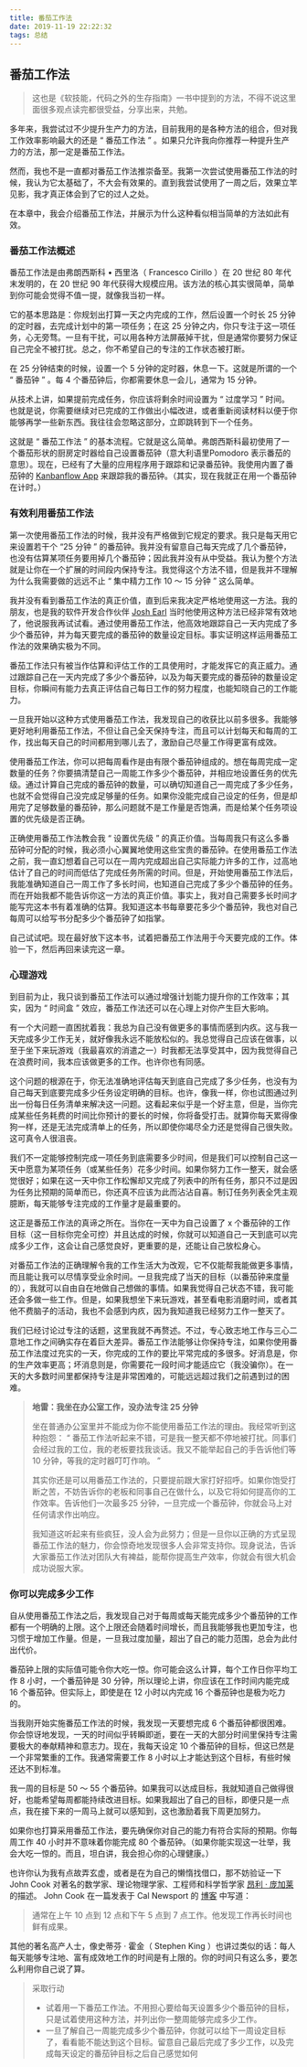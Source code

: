 ```yaml
---
title: 番茄工作法
date: 2019-11-19 22:22:32
tags: 总结
---
```


## 番茄工作法

> 这也是《软技能，代码之外的生存指南》一书中提到的方法，不得不说这里面很多观点读完都很受益，分享出来，共勉。

多年来，我尝试过不少提升生产力的方法，目前我用的是各种方法的组合，但对我工作效率影响最大的还是 “ 番茄工作法 ” 。如果只允许我向你推荐一种提升生产力的方法，那一定是番茄工作法。

然而，我也不是一直都对番茄工作法推崇备至。我第一次尝试使用番茄工作法的时候，我认为它太基础了，不大会有效果的。直到我尝试使用了一周之后，效果立竿见影，我才真正体会到了它的过人之处。

在本章中，我会介绍番茄工作法，并展示为什么这种看似相当简单的方法如此有效。

### 番茄工作法概述

番茄工作法是由弗朗西斯科 • 西里洛（ Francesco Cirillo ）在 20 世纪 80 年代末发明的，在 20 世纪 90 年代获得大规模应用。该方法的核心其实很简单，简单到你可能会觉得不值一提，就像我当初一样。

它的基本思路是：你规划出打算一天之内完成的工作，然后设置一个时长 25 分钟的定时器，去完成计划中的第一项任务；在这 25 分钟之内，你只专注于这一项任务，心无旁骛。一旦有干扰，可以用各种方法屏蔽掉干扰，但是通常你要努力保证自己完全不被打扰。总之，你不希望自己的专注的工作状态被打断。

在 25 分钟结束的时候，设置一个 5 分钟的定时器，休息一下。这就是所谓的一个 “ 番茄钟 ” 。每 4 个番茄钟后，你都需要休息一会儿，通常为 15 分钟。

从技术上讲，如果提前完成任务，你应该将剩余时间设置为 “ 过度学习 ” 时间。也就是说，你需要继续对已完成的工作做出小幅改进，或者重新阅读材料以便于你能够再学一些新东西。我往往会忽略这部分，立即跳转到下一个任务。

这就是 “ 番茄工作法 ” 的基本流程。它就是这么简单。弗朗西斯科最初使用了一个番茄形状的厨房定时器给自己设置番茄钟（意大利语里Pomodoro 表示番茄的意思）。现在，已经有了大量的应用程序用于跟踪和记录番茄钟。我使用内置了番茄钟的 [Kanbanflow App](http://simpleprogrammer.com/ss-kanbanfolw) 来跟踪我的番茄钟。（其实，现在我就正在用一个番茄钟在计时。）

### 有效利用番茄工作法

第一次使用番茄工作法的时候，我并没有严格做到它规定的要求。我只是每天用它来设置若干个 “25 分钟 ” 的番茄钟。我并没有留意自己每天完成了几个番茄钟，也没有估算某项任务要用掉几个番茄钟；因此我并没有从中受益。我认为整个方法就是让你在一个扩展的时间段内保持专注。我觉得这个方法不错，但是我并不理解为什么我需要做的远远不止 “ 集中精力工作 10 ～ 15 分钟 ” 这么简单。

我并没有看到番茄工作法的真正价值，直到后来我决定严格地使用这一方法。我的朋友，也是我的软件开发合作伙伴 [Josh Earl](http://joshuaearl.com/) 当时他使用这种方法已经非常有效地了，他说服我再试试看。通过使用番茄工作法，他高效地跟踪自己一天内完成了多少个番茄钟，并为每天要完成的番茄钟的数量设定目标。事实证明这样运用番茄工作法的效果确实极为不同。

番茄工作法只有被当作估算和评估工作的工具使用时，才能发挥它的真正威力。通过跟踪自己在一天内完成了多少个番茄钟，以及为每天要完成的番茄钟的数量设定目标，你瞬间有能力去真正评估自己每日工作的努力程度，也能知晓自己的工作能力。

一旦我开始以这种方式使用番茄工作法，我发现自己的收获比以前多很多。我能够更好地利用番茄工作法，不但让自己全天保持专注，而且可以计划每天和每周的工作，找出每天自己的时间都用到哪儿去了，激励自己尽量工作得更富有成效。

使用番茄工作法，你可以把每周看作是由有限个番茄钟组成的。想在每周完成一定数量的任务？你要搞清楚自己一周能工作多少个番茄钟，并相应地设置任务的优先级。通过计算自己完成的番茄钟的数量，可以确切知道自己一周完成了多少任务，也就不会觉得自己没完成足够量的任务。如果你没能完成自己设定的任务，但是却用完了足够数量的番茄钟，那么问题就不是工作量是否饱满，而是给某个任务项设置的优先级是否正确。

正确使用番茄工作法教会我 “ 设置优先级 ” 的真正价值。当每周我只有这么多番茄钟可分配的时候，我必须小心翼翼地使用这些宝贵的番茄钟。在使用番茄工作法之前，我一直幻想着自己可以在一周内完成超出自己实际能力许多的工作，过高地估计了自己的时间而低估了完成任务所需的时间。但是，开始使用番茄工作法后，我能准确知道自己一周工作了多长时间，也知道自己完成了多少个番茄钟的任务。而在开始我都不能告诉你这一方法的真正价值。事实上，我对自己需要多长时间才能写完这本书有着准确的估算。我知道这本书每章要花多少个番茄钟，我也对自己每周可以给写书分配多少个番茄钟了如指掌。

自己试试吧。现在最好放下这本书，试着把番茄工作法用于今天要完成的工作。体验一下，然后再回来读完这一章。

### 心理游戏

到目前为止，我只谈到番茄工作法可以通过增强计划能力提升你的工作效率；其实，因为 “ 时间盒 ” 效应，番茄工作法还可以在心理上对你产生巨大影响。

有一个大问题一直困扰着我：我总为自己没有做更多的事情而感到内疚。这与我一天完成多少工作无关，就好像我永远不能放松似的。我总觉得自己应该在做事，以至于坐下来玩游戏（我最喜欢的消遣之一）时我都无法享受其中，因为我觉得自己在浪费时间，我本应该做更多的工作。也许你也有同感。

这个问题的根源在于，你无法准确地评估每天到底自己完成了多少任务，也没有为自己每天到底要完成多少任务设定明确的目标。也许，像我一样，你也试图通过列出一份每日任务清单来解决这一问题。这看起来似乎是一个好主意，但是，当你完成某些任务耗费的时间比你预计的要长的时候，你将备受打击。就算你每天累得像狗一样，还是无法完成清单上的任务，所以即使你竭尽全力还是觉得自己很失败。这可真令人很沮丧。

我们不一定能够控制完成一项任务到底需要多少时间，但是我们可以控制自己这一天中愿意为某项任务（或某些任务）花多少时间。如果你努力工作一整天，就会感觉很好；如果在这一天中你工作松懈却又完成了列表中的所有任务，那只不过是因为任务比预期的简单而已，你还真不应该为此而沾沾自喜。制订任务列表全凭主观臆断，每天能够专注完成的工作量才是最重要的。

这正是番茄工作法的真谛之所在。当你在一天中为自己设置了 x 个番茄钟的工作目标（这一目标你完全可控）并且达成的时候，你就可以知道自己一天到底可以完成多少工作，这会让自己感觉良好，更重要的是，还能让自己放松身心。

对番茄工作法的正确理解令我的工作生活大为改观，它不仅能帮我能做更多事情，而且能让我可以尽情享受业余时间。一旦我完成了当天的目标（以番茄钟来度量的），我就可以自由自在地做自己想做的事情。如果我觉得自己状态不错，我可能还会多做一些工作。但是，如果我想坐下来玩游戏，甚至看电影消磨时间，或者其他不费脑子的活动，我也不会感到内疚，因为我知道我已经努力工作一整天了。

我们已经讨论过专注的话题，这里我就不再赘述。不过，专心致志地工作与三心二意地工作之间确实存在着巨大差异。番茄工作法能够让你保持专注，如果你使用番茄工作法度过充实的一天，你完成的工作的要比平常完成的多很多。好消息是，你的生产效率更高；坏消息则是，你需要花一段时间才能适应它（我没骗你）。在一天的大多数时间里都保持专注是非常困难的，可能远远超过我们之前遇到过的困难。

> **地雷：我坐在办公室工作，没办法专注 25 分钟**
>
> 坐在普通办公室里并不能成为你不能使用番茄工作法的理由。我经常听到这种抱怨： “ 番茄工作法听起来不错，可是我一整天都不停地被打扰。同事们会经过我的工位，我的老板要找我谈话。我又不能举起自己的手告诉他们等 10 分钟，等我的定时器叮叮作响。 ”
>
> 其实你还是可以用番茄工作法的，只要提前跟大家打好招呼。如果你饱受打断之苦，不妨告诉你的老板和同事自己在做什么，以及它将如何提高你的工作效率。告诉他们一次最多25 分钟，一旦完成一个番茄钟，你就会马上对任何请求作出响应。
>
> 我知道这听起来有些疯狂，没人会为此努力；但是一旦你以正确的方式呈现番茄工作法的魅力，你会惊奇地发现很多人会非常支持你。现身说法，告诉大家番茄工作法对团队大有裨益，能帮你提高生产效率，你就会有很大机会成功说服大家。

### 你可以完成多少工作

自从使用番茄工作法之后，我发现自己对于每周或每天能完成多少个番茄钟的工作都有一个明确的上限。这个上限还会随着时间增长，而且我能够我也更加专注，也习惯于增加工作量。但是，一旦我过度加量，超出了自己的能力范围，总会为此付出代价。

番茄钟上限的实际值可能令你大吃一惊。你可能会这么计算，每个工作日你平均工作 8 小时，一个番茄钟是 30 分钟，所以理论上讲，你应该在工作时间内能完成 16 个番茄钟。但实际上，即使是在 12 小时以内完成 16 个番茄钟也是极为吃力的。

当我刚开始实施番茄工作法的时候，我发现一天要想完成 6 个番茄钟都很困难。你会惊讶地发现，一天的时间似乎转瞬即逝，要在一天的大部分时间里保持专注需要极大的奉献精神和意志力。现在，我每天设定 10 个番茄钟的目标，但这已然是一个非常繁重的工作。我通常需要工作 8 小时以上才能达到这个目标，有些时候还达不到标准。

我一周的目标是 50 ～ 55 个番茄钟。如果我可以达成目标，我就知道自己做得很好，也能希望每周都能持续改进目标。如果我超出了自己的目标，即便只是一点点，我在接下来的一周马上就可以感知到，这也激励着我下周更加努力。

如果你也打算采用番茄工作法，要先确保你对自己的能力有符合实际的预期。你每周工作 40 小时并不意味着你能完成 80 个番茄钟。（如果你能实现这一壮举，我会大吃一惊的。而且，坦白讲，我会担心你的心理健康。）

也许你认为我有点故弄玄虚，或者是在为自己的懒惰找借口，那不妨验证一下 John Cook 对著名的数学家、理论物理学家、工程师和科学哲学家 [昂利 · 庞加莱](http://simpleprogrammer.com/ss-poincar) 的描述。 John Cook 在一篇发表于 Cal Newsport 的 [博客](http://simpleprogrammer.com/ss-four-hour) 中写道：

> 通常在上午 10 点到 12 点和下午 5 点到 7 点工作。他发现工作再长时间也鲜有成果。

其他的著名高产人士，像史蒂芬 · 霍金（ Stephen King ）也讲过类似的话：每人每天能够专注地、富有成效地工作的时间是有上限的。你的时间只有这么多，要怎么利用你自己说了算。

> 采取行动
>
> - 试着用一下番茄工作法。不用担心要给每天设置多少个番茄钟的目标，只是试着使用这种方法，并列出你一整周能够完成多少工作。
> - 一旦了解自己一周能完成多少个番茄钟，你就可以给下一周设定目标了，看看能不能达到这个目标。留意自己最后完成了多少工作，以及完成每天设定的番茄钟目标之后自己感觉如何